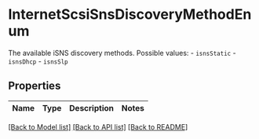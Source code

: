 # InternetScsiSnsDiscoveryMethodEnum

The available iSNS discovery methods.  Possible values: - `isnsStatic` - `isnsDhcp` - `isnsSlp` 

## Properties
Name | Type | Description | Notes
------------ | ------------- | ------------- | -------------

[[Back to Model list]](../README.md#documentation-for-models) [[Back to API list]](../README.md#documentation-for-api-endpoints) [[Back to README]](../README.md)


